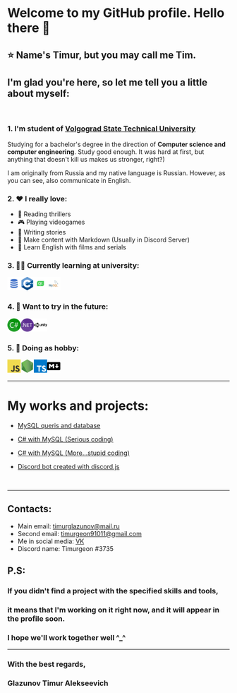 # Welcome to my GitHub profile. Hello there 👋

## ⭐ Name's Timur, but you may call me Tim. 
## I'm glad you're here, so let me tell you a little about myself:
<br/>

### 1. I'm student of [Volgograd State Technical University](https://www.vstu.ru/eng/)

Studying for a bachelor's degree in the direction of **Computer science and computer engineering**.
Study good enough. It was hard at first, but anything that doesn't kill us makes us stronger, right?) 

I am originally from Russia and my native language is Russian. However, as you can see, also communicate in English. 

<ber/>

### 2. ♥️ I really love: 
* 📖 Reading thrillers 
* 🎮 Playing videogames 
* 📝 Writing stories 
* 🎨 Make content with Markdown (Usually in Discord Server)
* 🎦 Learn English with films and serials 

### 3. 👨‍🎓 Currently learning at university: 

<img align="left" alt="SQL" width="30px" src="https://raw.githubusercontent.com/github/explore/80688e429a7d4ef2fca1e82350fe8e3517d3494d/topics/sql/sql.png"/> 

<img align="left" alt="Cpp" width="30px" src="https://raw.githubusercontent.com/github/explore/80688e429a7d4ef2fca1e82350fe8e3517d3494d/topics/cpp/cpp.png"/> 

<img align="left" alt="Qt" width="30px" src="https://raw.githubusercontent.com/github/explore/80688e429a7d4ef2fca1e82350fe8e3517d3494d/topics/qt/qt.png"/> 

<img align="left" alt="MySQL" width="30px" src="https://raw.githubusercontent.com/github/explore/80688e429a7d4ef2fca1e82350fe8e3517d3494d/topics/mysql/mysql.png"/> 

<br />
<br />

### 4. 🤔 Want to try in the future:  
<img align="left" alt="CSharp" width="30px" src="https://raw.githubusercontent.com/github/explore/80688e429a7d4ef2fca1e82350fe8e3517d3494d/topics/csharp/csharp.png"/> 

<img align="left" alt="Dotnet" width="30px" src="https://raw.githubusercontent.com/github/explore/93d8a67084f94b2a444e510199a6e7622e5b09a3/topics/dotnet/dotnet.png"/> 

<img align="left" alt="Unity" width="30px" src="https://raw.githubusercontent.com/github/explore/80688e429a7d4ef2fca1e82350fe8e3517d3494d/topics/unity/unity.png"/>


<br />
<br />

### 5. 💭 Doing as hobby: 
<img align="left" alt="JS" width="30px" src="https://raw.githubusercontent.com/github/explore/80688e429a7d4ef2fca1e82350fe8e3517d3494d/topics/javascript/javascript.png"/> 
<img align="left" alt="NodeJS" width="30px" src="https://raw.githubusercontent.com/github/explore/80688e429a7d4ef2fca1e82350fe8e3517d3494d/topics/nodejs/nodejs.png"/> 
<img align="left" alt="TS" width="30px" src="https://raw.githubusercontent.com/github/explore/80688e429a7d4ef2fca1e82350fe8e3517d3494d/topics/typescript/typescript.png"/> 
<img align="left" alt="Markdown" width="30px" src="https://raw.githubusercontent.com/github/explore/80688e429a7d4ef2fca1e82350fe8e3517d3494d/topics/markdown/markdown.png"/> 


<br />
<br />

___
# My works and projects: 
* [MySQL queris and database](https://tamerlan91011.github.io/MySQL-sripts/)

* [C# with MySQL (Serious coding)](https://github.com/Tamerlan91011/Project_DBConnection)

* [C# with MySQL (More...stupid coding)](https://github.com/Tamerlan91011/DBLiteConnection)

* [Discord bot created with discord.js](https://github.com/Tamerlan91011/Discord_BOT)
<br />

___

## Contacts:
* Main email: timurglazunov@mail.ru
* Second email: timurgeon91011@gmail.com
* Me in social media: [VK](https://vk.com/timurgeon)
* Discord name: Timurgeon #3735

## P.S:
### If you didn't find a project with the specified skills and tools, 
### it means that I'm working on it right now, and it will appear in the profile soon.

### I hope we'll work together well ^_^
---
### With the best regards,
### Glazunov Timur Alekseevich 